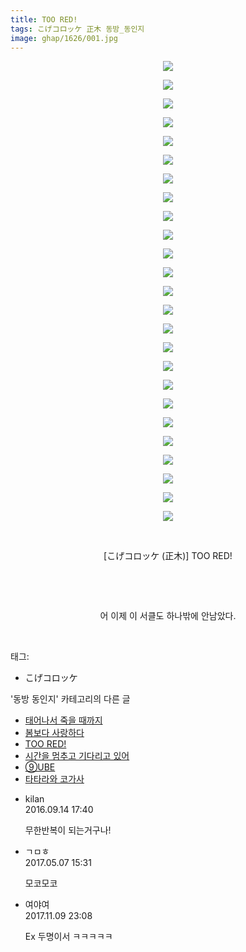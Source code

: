 ```yaml
---
title: TOO RED!
tags: こげコロッケ 正木 동방_동인지
image: ghap/1626/001.jpg
---
```

<div class="article">
<p style="text-align: center; clear: none; float: none;"><img src="{{ site.nasurl }}/ghap/1626/001.jpg"/></p>
<p style="text-align: center; clear: none; float: none;"><img src="{{ site.nasurl }}/ghap/1626/002.jpg"/></p>
<p style="text-align: center; clear: none; float: none;"><img src="{{ site.nasurl }}/ghap/1626/003.jpg"/></p>
<p style="text-align: center; clear: none; float: none;"><img src="{{ site.nasurl }}/ghap/1626/004.jpg"/></p>
<p style="text-align: center; clear: none; float: none;"><img src="{{ site.nasurl }}/ghap/1626/005.jpg"/></p>
<p style="text-align: center; clear: none; float: none;"><img src="{{ site.nasurl }}/ghap/1626/006.jpg"/></p>
<p style="text-align: center; clear: none; float: none;"><img src="{{ site.nasurl }}/ghap/1626/007.jpg"/></p>
<p style="text-align: center; clear: none; float: none;"><img src="{{ site.nasurl }}/ghap/1626/008.jpg"/></p>
<p style="text-align: center; clear: none; float: none;"><img src="{{ site.nasurl }}/ghap/1626/009.jpg"/></p>
<p style="text-align: center; clear: none; float: none;"><img src="{{ site.nasurl }}/ghap/1626/010.jpg"/></p>
<p style="text-align: center; clear: none; float: none;"><img src="{{ site.nasurl }}/ghap/1626/011.jpg"/></p>
<p style="text-align: center; clear: none; float: none;"><img src="{{ site.nasurl }}/ghap/1626/012.jpg"/></p>
<p style="text-align: center; clear: none; float: none;"><img src="{{ site.nasurl }}/ghap/1626/013.jpg"/></p>
<p style="text-align: center; clear: none; float: none;"><img src="{{ site.nasurl }}/ghap/1626/014.jpg"/></p>
<p style="text-align: center; clear: none; float: none;"><img src="{{ site.nasurl }}/ghap/1626/015.jpg"/></p>
<p style="text-align: center; clear: none; float: none;"><img src="{{ site.nasurl }}/ghap/1626/016.jpg"/></p>
<p style="text-align: center; clear: none; float: none;"><img src="{{ site.nasurl }}/ghap/1626/017.jpg"/></p>
<p style="text-align: center; clear: none; float: none;"><img src="{{ site.nasurl }}/ghap/1626/018.jpg"/></p>
<p style="text-align: center; clear: none; float: none;"><img src="{{ site.nasurl }}/ghap/1626/019.jpg"/></p>
<p style="text-align: center; clear: none; float: none;"><img src="{{ site.nasurl }}/ghap/1626/020.jpg"/></p>
<p style="text-align: center; clear: none; float: none;"><img src="{{ site.nasurl }}/ghap/1626/021.jpg"/></p>
<p style="text-align: center; clear: none; float: none;"><img src="{{ site.nasurl }}/ghap/1626/022.jpg"/></p>
<p style="text-align: center; clear: none; float: none;"><img src="{{ site.nasurl }}/ghap/1626/023.jpg"/></p>
<p style="text-align: center; clear: none; float: none;"><img src="{{ site.nasurl }}/ghap/1626/024.jpg"/></p>
<p style="text-align: center; clear: none; float: none;"><img src="{{ site.nasurl }}/ghap/1626/025.jpg"/></p>
<p style="text-align: center; clear: none; float: none;"><br/></p>
<p style="text-align: center; clear: none; float: none;">[こげコロッケ (正木)] TOO RED!</p>
<p style="text-align: center; clear: none; float: none;"><br/></p>
<p style="text-align: center; clear: none; float: none;"><br/></p>
<p style="text-align: center; clear: none; float: none;">어 이제 이 서클도 하나밖에 안남았다.</p>
<p><br/></p>
</div><div class="tagTrail">
<p>태그: </p>
<ul>
<li>こげコロッケ</li>
</ul>
</div><div class="another">
<p>'동방 동인지' 카테고리의 다른 글</p>
<ul>
<li><a href="/2016-08-16-ghap_1628">태어나서 죽을 때까지</a></li>
<li><a href="/2016-08-16-ghap_1627">봄보다 사랑하다</a></li>
<li><a href="/2016-08-16-ghap_1626">TOO RED!</a></li>
<li><a href="/2016-08-16-ghap_1625">시간을 멈추고 기다리고 있어</a></li>
<li><a href="/2016-08-16-ghap_1624">⑨UBE</a></li>
<li><a href="/2016-08-16-ghap_1623">타타라와 코가사</a></li>
</ul>
</div><div class="cb_module cb_fluid">
<div class="cb_wrt cb_profile">
<div class="comment">
<ul>
<li class="cb_thumb_off" id="comment14805730">
<div class="cb_comment_area">
<div class="cb_info_area">
<div class="cb_section">
<span class="cb_nick_name">kilan</span>
</div>
<div class="cb_section">
<span class="cb_date">2016.09.14 17:40 </span>
</div>
</div>
<div class="cb_dsc_comment">
<p class="cb_dsc">
											무한반복이 되는거구나!
										</p>
</div>
</div></li>
<li class="cb_thumb_off" id="comment14982957">
<div class="cb_comment_area">
<div class="cb_info_area">
<div class="cb_section">
<span class="cb_nick_name">ㄱㅁㅎ</span>
</div>
<div class="cb_section">
<span class="cb_date">2017.05.07 15:31 </span>
</div>
</div>
<div class="cb_dsc_comment">
<p class="cb_dsc">
											모코모코
										</p>
</div>
</div></li>
<li class="cb_thumb_off" id="comment15126266">
<div class="cb_comment_area">
<div class="cb_info_area">
<div class="cb_section">
<span class="cb_nick_name">여야여</span>
</div>
<div class="cb_section">
<span class="cb_date">2017.11.09 23:08 </span>
</div>
</div>
<div class="cb_dsc_comment">
<p class="cb_dsc">
											Ex 두명이서 ㅋㅋㅋㅋㅋ<br/>
</p>
</div>
</div></li>
</ul>
</div>
</div><!-- commentList close -->
</div>